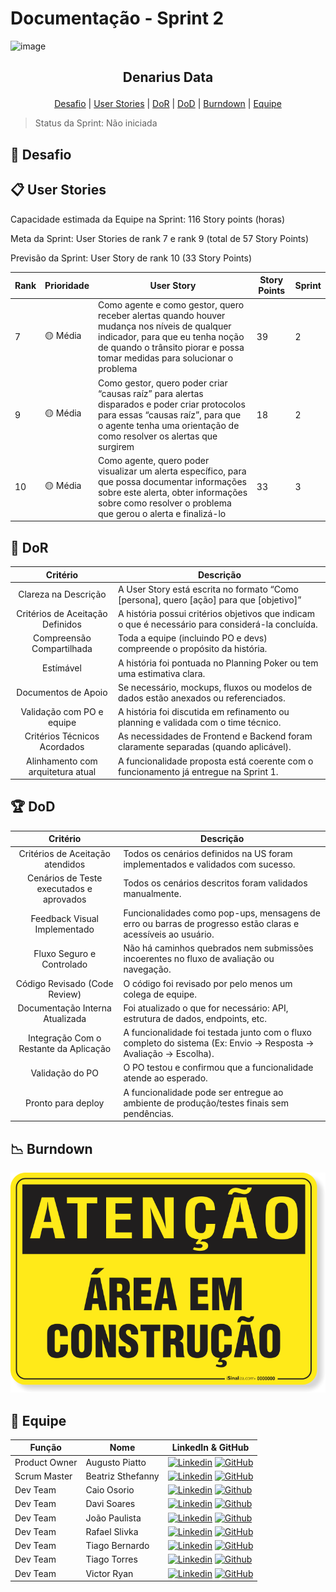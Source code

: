 # Documentação - Sprint 2

<img width="1300" height="240" alt="image" src="https://github.com/user-attachments/assets/7be1261c-228e-4f50-9257-df0f0a3239ea" />

## <p align="center">Denarius Data</p>
<p align="center">
    <a href="#desafio">Desafio</a>  |  
    <a href="#user-stories">User Stories</a>  |   
    <a href="#dor">DoR</a>  |  
    <a href="#dor">DoD</a>  |  
    <a href="#burndown">Burndown</a>  |  
    <a href="#equipe">Equipe</a>
</p>

> Status da Sprint: Não iniciada

<span id="desafio">

## 🏅 Desafio

<span id="user-stories">

## 📋 User Stories

Capacidade estimada da Equipe na Sprint: 116 Story points (horas)

Meta da Sprint: User Stories de rank 7 e rank 9 (total de 57 Story Points)

Previsão da Sprint: User Story de rank 10 (33 Story Points)

| Rank | Prioridade | User Story | Story Points | Sprint |
|-|-|-|-|-|
| 7 | 🟡 Média | Como agente e como gestor, quero receber alertas quando houver mudança nos níveis de qualquer indicador, para que eu tenha noção de quando o trânsito piorar e possa tomar medidas para solucionar o problema | 39 | 2 |
| 9 | 🟡 Média | Como gestor, quero poder criar “causas raíz” para alertas disparados e poder criar protocolos para essas “causas raíz”, para que o agente tenha uma orientação de como resolver os alertas que surgirem | 18 | 2 |
| 10 | 🟡 Média | Como agente, quero poder visualizar um alerta específico, para que possa documentar informações sobre este alerta, obter informações sobre como resolver o problema que gerou o alerta e finalizá-lo | 33 | 3 |

<span id="dor">

## 🏃‍ DoR

|             Critério              | Descrição                                                                                         |
| :-------------------------------: | ------------------------------------------------------------------------------------------------- |
|       Clareza na Descrição        | A User Story está escrita no formato “Como [persona], quero [ação] para que [objetivo]”           |
| Critérios de Aceitação Definidos  | A história possui critérios objetivos que indicam o que é necessário para considerá-la concluída. |
|    Compreensão Compartilhada      | Toda a equipe (incluindo PO e devs) compreende o propósito da história.                           |
|            Estímável              | A história foi pontuada no Planning Poker ou tem uma estimativa clara.                            |
|       Documentos de Apoio         | Se necessário, mockups, fluxos ou modelos de dados estão anexados ou referenciados.               |
|    Validação com PO e equipe      | A história foi discutida em refinamento ou planning e validada com o time técnico.                |
|   Critérios Técnicos Acordados    | As necessidades de Frontend e Backend foram claramente separadas (quando aplicável).              |
| Alinhamento com arquitetura atual | A funcionalidade proposta está coerente com o funcionamento já entregue na Sprint 1.              |

<span id="dod">

## 🏆 DoD

|                 Critério                 | Descrição                                                                                                        |
| :--------------------------------------: | ---------------------------------------------------------------------------------------------------------------- |
|     Critérios de Aceitação atendidos     | Todos os cenários definidos na US foram implementados e validados com sucesso.                                   |
| Cenários de Teste executados e aprovados | Todos os cenários descritos foram validados manualmente.                                                         |
|      Feedback Visual Implementado        | Funcionalidades como pop-ups, mensagens de erro ou barras de progresso estão claras e acessíveis ao usuário.     |
|        Fluxo Seguro e Controlado         | Não há caminhos quebrados nem submissões incoerentes no fluxo de avaliação ou navegação.                         |
|      Código Revisado (Code Review)       | O código foi revisado por pelo menos um colega de equipe.                                                        |
|     Documentação Interna Atualizada      | Foi atualizado o que for necessário: API, estrutura de dados, endpoints, etc.                                    |
|  Integração Com o Restante da Aplicação  | A funcionalidade foi testada junto com o fluxo completo do sistema (Ex: Envio → Resposta → Avaliação → Escolha). |
|             Validação do PO              | O PO testou e confirmou que a funcionalidade atende ao esperado.                                                 |
|            Pronto para deploy            | A funcionalidade pode ser entregue ao ambiente de produção/testes finais sem pendências.                         |

<span id="burndown">

## 📉 Burndown

<img src="../../../media/em-construcao.jpeg" />

<span id="equipe">

## 👥 Equipe

<div align="center">

|    Função     | Nome                  | LinkedIn & GitHub |
|---------------|-----------------------|-------------------|
| Product Owner | Augusto Piatto        | [![Linkedin](https://img.shields.io/badge/Linkedin-blue?logo=Linkedin&logoColor=white)](https://www.linkedin.com/in/augusto-piatto/) [![GitHub](https://img.shields.io/badge/GitHub-111217?logo=github&logoColor=white)](https://github.com/augustopiatto) |
| Scrum Master  | Beatriz Sthefanny     | [![Linkedin](https://img.shields.io/badge/Linkedin-blue?logo=Linkedin&logoColor=white)](https://www.linkedin.com/in/beatriz-santos-0b6773220/) [![GitHub](https://img.shields.io/badge/GitHub-111217?logo=github&logoColor=white)](https://github.com/BeatrizSantos00) |
| Dev Team      | Caio Osorio           | [![Linkedin](https://img.shields.io/badge/Linkedin-blue?logo=Linkedin&logoColor=white)](https://www.linkedin.com/in/caio-o-a67224200/) [![Github](https://img.shields.io/badge/GitHub-111217?logo=github&logoColor=white)](https://github.com/User-Business) |
| Dev Team      | Davi Soares           | [![Linkedin](https://img.shields.io/badge/Linkedin-blue?logo=Linkedin&logoColor=white)](https://www.linkedin.com/in/dsf21/) [![Github](https://img.shields.io/badge/GitHub-111217?logo=github&logoColor=white)](https://github.com/DaviSFS21) |
| Dev Team      | João Paulista         | [![Linkedin](https://img.shields.io/badge/Linkedin-blue?logo=Linkedin&logoColor=white)](https://www.linkedin.com/in/joaopaulista/) [![Github](https://img.shields.io/badge/GitHub-111217?logo=github&logoColor=white)](https://github.com/joaopaulista) |
| Dev Team      | Rafael Slivka         | [![Linkedin](https://img.shields.io/badge/Linkedin-blue?logo=Linkedin&logoColor=white)](https://www.linkedin.com/in/rafael-lopes-slivka-07753326a/) [![GitHub](https://img.shields.io/badge/GitHub-111217?logo=github&logoColor=white)](https://github.com/rafaslivka) |
| Dev Team      | Tiago Bernardo        | [![Linkedin](https://img.shields.io/badge/Linkedin-blue?logo=Linkedin&logoColor=white)](https://www.linkedin.com/in/tiagobernardosantos/) [![GitHub](https://img.shields.io/badge/GitHub-111217?logo=github&logoColor=white)](https://github.com/TiagoBernardoSantos) |
| Dev Team      | Tiago Torres          | [![Linkedin](https://img.shields.io/badge/Linkedin-blue?logo=Linkedin&logoColor=white)](https://www.linkedin.com/in/tiago-torres-dos-reis/) [![Github](https://img.shields.io/badge/GitHub-111217?logo=github&logoColor=white)](https://github.com/TiagoTReis) |
| Dev Team      | Victor Ryan           | [![Linkedin](https://img.shields.io/badge/Linkedin-blue?logo=Linkedin&logoColor=white)](https://www.linkedin.com/in/victor-ryan-51738b261) [![GitHub](https://img.shields.io/badge/GitHub-111217?logo=github&logoColor=white)](https://github.com/yzvictorr) |

</div>
